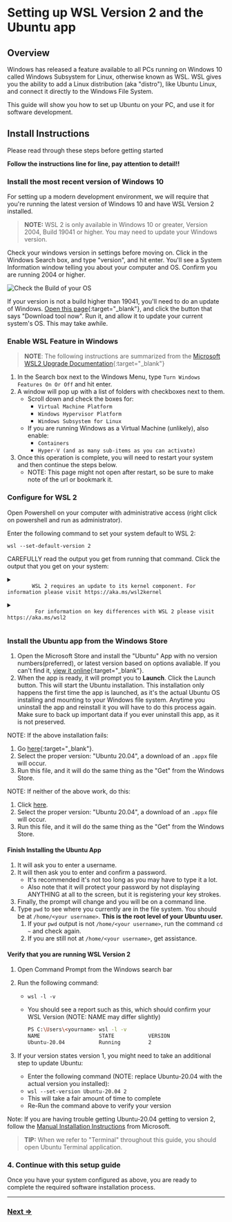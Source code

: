 # Setting up WSL Version 2 and the Ubuntu app

## Overview

Windows has released a feature available to all PCs running on Windows 10 called Windows Subsystem for Linux, otherwise known as WSL. WSL gives you the ability to add a Linux distribution (aka "distro"), like Ubuntu Linux, and connect it directly to the Windows File System.

This guide will show you how to set up Ubuntu on your PC, and use it for software development.

## Install Instructions

Please read through these steps before getting started

**Follow the instructions line for line, pay attention to detail!!**

### Install the most recent version of Windows 10

For setting up a modern development environment, we will require that you're running the latest version of Windows 10 and have WSL Version 2 installed.

> **NOTE:** WSL 2 is only available in Windows 10 or greater, Version 2004, Build 19041 or higher. You may need to update your Windows version.

Check your windows version in settings before moving on. Click in the Windows Search box, and type "version", and hit enter. You'll see a System Information window telling you about your computer and OS. Confirm you are running 2004 or higher.

![Check the Build of your OS](https://p57.p1.n0.cdn.getcloudapp.com/items/4gujyKoO/Image%202020-06-15%20at%204.13.25%20PM.png?v=5b8a750ada301268081beb4e33d37077)

If your version is not a build higher than 19041, you'll need to do an update of Windows.  [Open this page](https://www.microsoft.com/en-us/software-download/windows10){:target="_blank"}, and click the button that says "Download tool now". Run it, and allow it to update your current system's OS. This may take awhile.

### Enable WSL Feature in Windows

> **NOTE**: The following instructions are summarized from the [Microsoft WSL2 Upgrade Documentation](https://docs.microsoft.com/en-us/windows/wsl/install-win10#update-to-wsl-2){:target="_blank"}

1. In the Search box next to the Windows Menu, type `Turn Windows Features On Or Off` and hit enter.
1. A window will pop up with a list of folders with checkboxes next to them.
   - Scroll down and check the boxes for:
     - `Virtual Machine Platform`
     - `Windows Hypervisor Platform`
     - `Windows Subsystem for Linux`
   - If you are running Windows as a Virtual Machine (unlikely), also enable:
     - `Containers`
     - `Hyper-V (and as many sub-items as you can activate)`
1. Once this operation is complete, you will need to restart your system and then continue the steps below.
   - NOTE: This page might not open after restart, so be sure to make note of the url or bookmark it.

### Configure for WSL 2

Open Powershell on your computer with administrative access (right click on powershell and run as administrator).

Enter the following command to set your system default to WSL 2:

`wsl --set-default-version 2`

CAREFULLY read the output you get from running that command. Click the output that you get on your system:

<details>
  <summary>
     <code>
        WSL 2 requires an update to its kernel component. For information please visit https://aka.ms/wsl2kernel
     </code>
  </summary>

You must update WSL a little further. [Open this page](https://aka.ms/wsl2kernel){:target="_blank"}, and follow the instructions. When you finish with those instructions, try running the above command again.

</details>

<details>
   <summary>
      <code>
         For information on key differences with WSL 2 please visit https://aka.ms/wsl2
      </code>
   </summary>

Your system is all set, proceed with the following instructions here.

</details>

### Install the Ubuntu app from the Windows Store

1. Open the Microsoft Store and install the "Ubuntu" App with no version numbers(preferred), or latest version based on options avaliable. If you can't find it, [view it online](https://www.microsoft.com/en-us/p/ubuntu/9nblggh4msv6?activetab=pivot:overviewtab){:target="_blank"}.
1. When the app is ready, it will prompt you to **Launch**. Click the Launch button. This will start the Ubuntu installation. This installation only happens the first time the app is launched, as it's the actual Ubuntu OS installing and mounting to your Windows file system. Anytime you uninstall the app and reinstall it you will have to do this process again. Make sure to back up important data if you ever uninstall this app, as it is not preserved.

NOTE: If the above installation fails:

1. Go [here](https://docs.microsoft.com/en-us/windows/wsl/install-manual){:target="_blank"}.
1. Select the proper version: "Ubuntu 20.04", a download of an `.appx` file will occur.
1. Run this file, and it will do the same thing as the "Get" from the Windows Store.

NOTE: If neither of the above work, do this:

1. Click [here](https://docs.microsoft.com/en-us/windows/wsl/install-manual).
1. Select the proper version: "Ubuntu 20.04", a download of an `.appx` file will occur.
1. Run this file, and it will do the same thing as the "Get" from the Windows Store.

#### Finish Installing the Ubuntu App

1. It will ask you to enter a username.
1. It will then ask you to enter and confirm a password.
   - It's recommended it's not too long as you may have to type it a lot.
   - Also note that it will protect your password by not displaying ANYTHING at all to the screen, but it is registering your key strokes.
1. Finally, the prompt will change and you will be on a command line.
1. Type `pwd` to see where you currently are in the file system. You should be at `/home/<your username>`. **This is the root level of your Ubuntu user.**
   1. If your `pwd` output is not `/home/<your username>`, run the command `cd ~` and check again.
   1. If you are still not at `/home/<your username>`, get assistance.

#### Verify that you are running WSL Version 2

1. Open Command Prompt from the Windows search bar
1. Run the following command:

   - `wsl -l -v`
   - You should see a report such as this, which should confirm your WSL Version (NOTE: NAME may differ slightly)

     ```bash
     PS C:\Users\<yourname> wsl -l -v
     NAME                   STATE           VERSION
     Ubuntu-20.04           Running         2
     ```

1. If your version states version 1, you might need to take an additional step to update Ubuntu:
   - Enter the following command (NOTE: replace Ubuntu-20.04 with the actual version you installed):
   - `wsl --set-version Ubuntu-20.04 2`
   - This will take a fair amount of time to complete
   - Re-Run the command above to verify your version

Note: If you are having trouble getting Ubuntu-20.04 getting to version 2, follow the [Manual Installation Instructions](https://docs.microsoft.com/en-us/windows/wsl/install-manual#step-4---download-the-linux-kernel-update-package) from Microsoft.

> **TIP:** When we refer to "Terminal" throughout this guide, you should open Ubuntu Terminal application.

### 4. Continue with this setup guide

Once you have your system configured as above, you are ready to complete the required software installation process.

---

### [Next ⇒](../system-setup/README.md)
